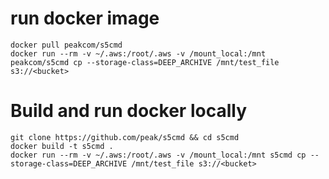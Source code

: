 # run docker image
```shell
docker pull peakcom/s5cmd
docker run --rm -v ~/.aws:/root/.aws -v /mount_local:/mnt peakcom/s5cmd cp --storage-class=DEEP_ARCHIVE /mnt/test_file s3://<bucket>
```


# Build and run docker locally
```shell
git clone https://github.com/peak/s5cmd && cd s5cmd
docker build -t s5cmd .
docker run --rm -v ~/.aws:/root/.aws -v /mount_local:/mnt s5cmd cp --storage-class=DEEP_ARCHIVE /mnt/test_file s3://<bucket>
```
